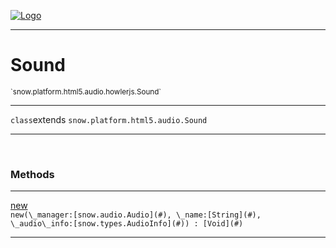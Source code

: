 
[![Logo](../../../../../../images/logo.png)](../../../../../../api/index.html)

---



<h1>Sound</h1>
<small>`snow.platform.html5.audio.howlerjs.Sound`</small>



---

`class`extends <code><span>snow.platform.html5.audio.Sound</span></code>

---

&nbsp;
&nbsp;







<h3>Methods</h3> <hr/><span class="method apipage">
            <a name="new"><a class="lift" href="#new">new</a></a> <div class="clear"></div><code class="signature apipage">new(\_manager:[snow.audio.Audio](#)<span></span>, \_name:[String](#)<span></span>, \_audio\_info:[snow.types.AudioInfo](#)<span></span>) : [Void](#)</code><br/><span class="small_desc_flat"></span>
        </span>
    





---

&nbsp;
&nbsp;
&nbsp;
&nbsp;
